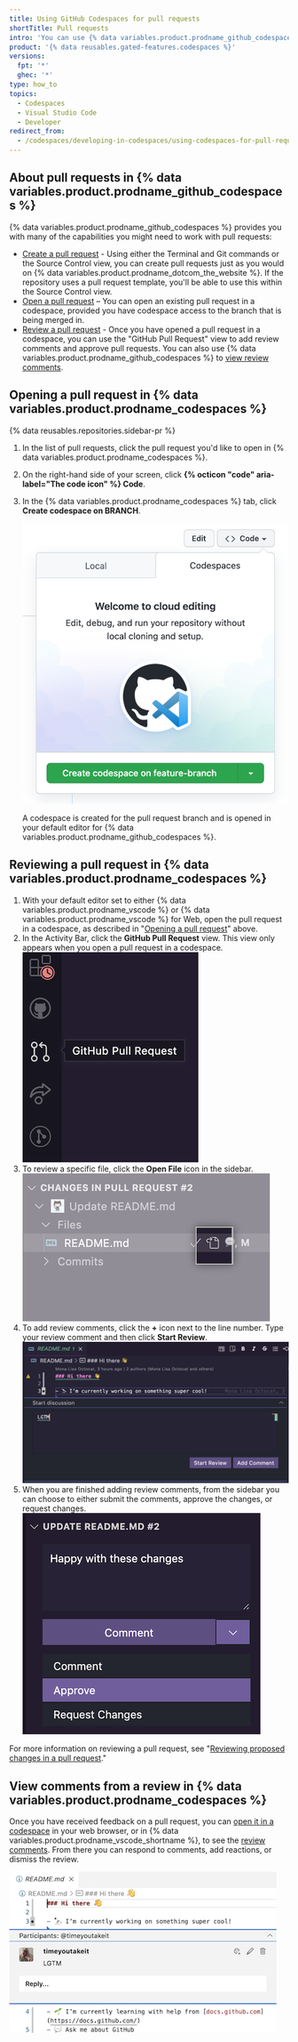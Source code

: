 ```yaml
---
title: Using GitHub Codespaces for pull requests
shortTitle: Pull requests
intro: 'You can use {% data variables.product.prodname_github_codespaces %} in your web browser, or in {% data variables.product.prodname_vscode %} to create pull requests, review pull requests, and address review comments.'
product: '{% data reusables.gated-features.codespaces %}'
versions:
  fpt: '*'
  ghec: '*'
type: how_to
topics:
  - Codespaces
  - Visual Studio Code
  - Developer
redirect_from:
  - /codespaces/developing-in-codespaces/using-codespaces-for-pull-requests
---
```


## About pull requests in {% data variables.product.prodname_github_codespaces %}

{% data variables.product.prodname_github_codespaces %} provides you with many of the capabilities you might need to work with pull requests:

- [Create a pull request](/codespaces/developing-in-codespaces/using-source-control-in-your-codespace#raising-a-pull-request) - Using either the Terminal and Git commands or the Source Control view, you can create pull requests just as you would on {% data variables.product.prodname_dotcom_the_website %}. If the repository uses a pull request template, you'll be able to use this within the Source Control view.
- [Open a pull request](#opening-a-pull-request-in-codespaces) – You can open an existing pull request in a codespace, provided you have codespace access to the branch that is being merged in.
- [Review a pull request](#reviewing-a-pull-request-in-codespaces) - Once you have opened a pull request in a codespace, you can use the "GitHub Pull Request" view to add review comments and approve pull requests. You can also use {% data variables.product.prodname_github_codespaces %} to [view review comments](#view-comments-from-a-review-in-codespaces).

## Opening a pull request in {% data variables.product.prodname_codespaces %}

{% data reusables.repositories.sidebar-pr %}

1. In the list of pull requests, click the pull request you'd like to open in {% data variables.product.prodname_codespaces %}.
1. On the right-hand side of your screen, click **{% octicon "code" aria-label="The code icon" %} Code**. 
1. In the {% data variables.product.prodname_codespaces %} tab, click **Create codespace on BRANCH**.

   ![Option to open PR in a codespace](/assets/images/help/codespaces/open-with-codespaces-pr.png)

   A codespace is created for the pull request branch and is opened in your default editor for {% data variables.product.prodname_github_codespaces %}.

## Reviewing a pull request in {% data variables.product.prodname_codespaces %}

1. With your default editor set to either {% data variables.product.prodname_vscode %} or {% data variables.product.prodname_vscode %} for Web, open the pull request in a codespace, as described in "[Opening a pull request](/codespaces/developing-in-codespaces/using-codespaces-for-pull-requests#opening-a-pull-request-in-codespaces)" above.
2. In the Activity Bar, click the **GitHub Pull Request** view. This view only appears when you open a pull request in a codespace.
  ![Option to open PR in a codespace](/assets/images/help/codespaces/github-pr-view.png)
3. To review a specific file, click the **Open File** icon in the sidebar.
  ![Option to open PR in a codespace](/assets/images/help/codespaces/changes-in-files.png)
4. To add review comments, click the **+** icon next to the line number. Type your review comment and then click **Start Review**.
  ![Option to open PR in a codespace](/assets/images/help/codespaces/start-review.png)
5. When you are finished adding review comments, from the sidebar you can choose to either submit the comments, approve the changes, or request changes.
  ![Option to open PR in a codespace](/assets/images/help/codespaces/submit-review.png)

For more information on reviewing a pull request, see "[Reviewing proposed changes in a pull request](/github/collaborating-with-pull-requests/reviewing-changes-in-pull-requests/reviewing-proposed-changes-in-a-pull-request)."

## View comments from a review in {% data variables.product.prodname_codespaces %}

Once you have received feedback on a pull request, you can [open it in a codespace](#opening-a-pull-request-in-codespaces) in your web browser, or in {% data variables.product.prodname_vscode_shortname %}, to see the [review comments](#reviewing-a-pull-request-in-codespaces). From there you can respond to comments, add reactions, or dismiss the review. 

  ![Option to open PR in a codespace](/assets/images/help/codespaces/incorporating-codespaces.png)



